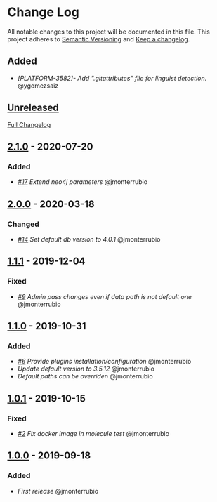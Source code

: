 # Change Log

All notable changes to this project will be documented in this file.
This project adheres to [Semantic Versioning](http://semver.org/) and [Keep a changelog](https://github.com/olivierlacan/keep-a-changelog).

## Added
- *[PLATFORM-3582]- Add ".gitattributes" file for linguist detection.* @ygomezsaiz

## [Unreleased]

[Full Changelog](https://github.com/idealista/neo4j_role/compare/master...develop)

## [2.1.0] - 2020-07-20

### Added

- *[#17](https://github.com/idealista/neo4j_role/issues/17) Extend neo4j parameters* @jmonterrubio

## [2.0.0] - 2020-03-18

### Changed

- *[#14](https://github.com/idealista/neo4j_role/issues/14) Set default db version to 4.0.1* @jmonterrubio

## [1.1.1] - 2019-12-04

### Fixed

- *[#9](https://github.com/idealista/neo4j_role/issues/9) Admin pass changes even if data path is not default one* @jmonterrubio

## [1.1.0] - 2019-10-31

### Added

- *[#6](https://github.com/idealista/neo4j_role/issues/6) Provide plugins installation/configuration* @jmonterrubio
- *Update default version to 3.5.12* @jmonterrubio
- *Default paths can be overriden* @jmonterrubio

## [1.0.1] - 2019-10-15

### Fixed

- *[#2](https://github.com/idealista/neo4j_role/issues/2) Fix docker image in molecule test* @jmonterrubio


## [1.0.0] - 2019-09-18

### Added

- *First release* @jmonterrubio

[Unreleased]: https://github.com/idealista/neo4j_role/tree/develop
[2.1.0]: https://github.com/idealista/neo4j_role/tree/2.1.0
[2.0.0]: https://github.com/idealista/neo4j_role/tree/2.0.0
[1.1.1]: https://github.com/idealista/neo4j_role/tree/1.1.1
[1.1.0]: https://github.com/idealista/neo4j_role/tree/1.1.0
[1.0.1]: https://github.com/idealista/neo4j_role/tree/1.0.1
[1.0.0]: https://github.com/idealista/neo4j_role/tree/1.0.0
